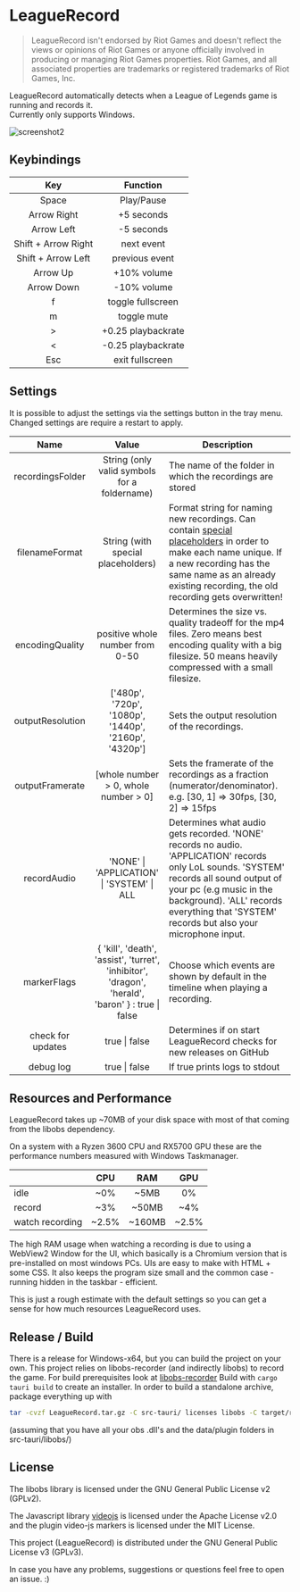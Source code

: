 # LeagueRecord

> LeagueRecord isn't endorsed by Riot Games and doesn't reflect the views or opinions of Riot Games or anyone officially involved in producing or managing Riot Games properties. Riot Games, and all associated properties are trademarks or registered trademarks of Riot Games, Inc.

LeagueRecord automatically detects when a League of Legends game is running and records it. \
Currently only supports Windows.

<!-- ![screenshot1](https://user-images.githubusercontent.com/37913466/187545060-f97961f2-346d-48b7-bf1b-c453cbd86776.png) -->

![screenshot2](https://github.com/FFFFFFFXXXXXXX/league_record/assets/37913466/d7d13b3f-53b2-4b04-9ce0-655e57c46b8e)

## Keybindings

| Key                 | Function           |
|:-------------------:|:------------------:|
| Space               | Play/Pause         |
| Arrow Right         | +5 seconds         |
| Arrow Left          | -5 seconds         |
| Shift + Arrow Right | next event         |
| Shift + Arrow Left  | previous event     |
| Arrow Up            | +10% volume        |
| Arrow Down          | -10% volume        |
| f                   | toggle fullscreen  |
| m                   | toggle mute        |
| >                   | +0.25 playbackrate |
| <                   | -0.25 playbackrate |
| Esc                 | exit fullscreen    |

## Settings

It is possible to adjust the settings via the settings button in the tray menu. Changed settings are require a restart to apply.

|       Name       |                                              Value                                              | Description                                                                                                                                                                                                                                                                                |
|:----------------:|:-----------------------------------------------------------------------------------------------:| ------------------------------------------------------------------------------------------------------------------------------------------------------------------------------------------------------------------------------------------------------------------------------------------ |
| recordingsFolder |                          String (only valid symbols for a foldername)                           | The name of the folder in which the recordings are stored                                                                                                                                                                                                                                  |
|  filenameFormat  |                               String (with special placeholders)                                | Format string for naming new recordings. Can contain [special placeholders](https://docs.rs/chrono/latest/chrono/format/strftime/index.html) in order to make each name unique. If a new recording has the same name as an already existing recording, the old recording gets overwritten! | 
| encodingQuality  |                                positive whole number from 0-50                                  | Determines the size vs. quality tradeoff for the mp4 files. Zero means best encoding quality with a big filesize. 50 means heavily compressed with a small filesize.                                                                                                                       |
| outputResolution |                      ['480p', '720p', '1080p', '1440p', '2160p', '4320p']                       | Sets the output resolution of the recordings.                                                                                                                                                                                                                                              |
| outputFramerate  |                              [whole number > 0, whole number > 0]                               | Sets the framerate of the recordings as a fraction (numerator/denominator). <br> e.g. [30, 1] => 30fps, [30, 2] => 15fps                                                                                                                                                                   |
|   recordAudio    |                           'NONE' \| 'APPLICATION' \| 'SYSTEM' \| ALL                            | Determines what audio gets recorded. 'NONE' records no audio. 'APPLICATION' records only LoL sounds. 'SYSTEM' records all sound output of your pc (e.g music in the background). 'ALL' records everything that 'SYSTEM' records but also your microphone input.                            |
|   markerFlags    |{ 'kill', 'death', 'assist', 'turret', 'inhibitor', 'dragon', 'herald', 'baron' } : true \| false| Choose which events are shown by default in the timeline when playing a recording.                                                                                                                                                                                                         |
|check for updates |                                          true \| false                                          | Determines if on start LeagueRecord checks for new releases on GitHub                                                                                                                                                                                                                      |
|    debug log     |                                          true \| false                                          | If true prints logs to stdout                                                                                                                                                                                                                                                              |

## Resources and Performance

LeagueRecord takes up ~70MB of your disk space with most of that coming from the libobs dependency.

On a system with a Ryzen 3600 CPU and RX5700 GPU these are the performance numbers measured with Windows Taskmanager.

|                             |  CPU  |   RAM  |  GPU  |
| --------------------------- |:-----:|:------:|:-----:|
| idle                        |   ~0% |   ~5MB |    0% |
| record                      |   ~3% |  ~50MB |   ~4% |
| watch recording             | ~2.5% | ~160MB | ~2.5% |

The high RAM usage when watching a recording is due to using a WebView2 Window for the UI, which basically is a Chromium version that is pre-installed on most windows PCs. UIs are easy to make with HTML + some CSS. It also keeps the program size small and the common case - running hidden in the taskbar - efficient.

This is just a rough estimate with the default settings so you can get a sense for how much resources LeagueRecord uses.

## Release / Build

There is a release for Windows-x64, but you can build the project on your own.
This project relies on libobs-recorder (and indirectly libobs) to record the game.
For build prerequisites look at [libobs-recorder](https://github.com/FFFFFFFXXXXXXX/libobs-recorder)
Build with `cargo tauri build` to create an installer.
In order to build a standalone archive, package everything up with

```bash
tar -cvzf LeagueRecord.tar.gz -C src-tauri/ licenses libobs -C target/release/ LeagueRecord.exe
```

(assuming that you have all your obs .dll's and the data/plugin folders in src-tauri/libobs/)

## License

The libobs library is licensed under the GNU General Public License v2 (GPLv2).

The Javascript library [videojs](https://github.com/videojs/video.js) is licensed under the Apache License v2.0 and the plugin video-js markers is licensed under the MIT License.

This project (LeagueRecord) is distributed under the GNU General Public License v3 (GPLv3).

In case you have any problems, suggestions or questions feel free to open an issue. :)
